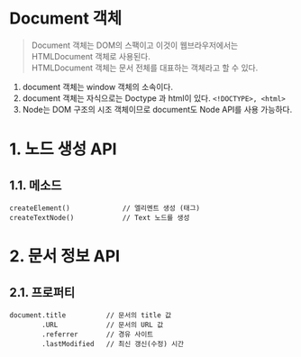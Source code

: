 Document 객체
=======================
> Document 객체는 DOM의 스팩이고 이것이 웹브라우저에서는 HTMLDocument 객체로 사용된다.  
> HTMLDocument 객체는 문서 전체를 대표하는 객체라고 할 수 있다.  
1. document 객체는 window 객체의 소속이다.
2. document 객체는 자식으로는 Doctype 과 html이 있다. ```<!DOCTYPE>, <html>```
3. Node는 DOM 구조의 시조 객체이므로 document도 Node API를 사용 가능하다.  
  
# 1. 노드 생성 API
## 1.1. 메소드
```
createElement()             // 엘리멘트 생성 (태그)
createTextNode()            // Text 노드를 생성    
```

# 2. 문서 정보 API
## 2.1. 프로퍼티
```
document.title          // 문서의 title 값
        .URL            // 문서의 URL 값
        .referrer       // 경유 사이트
        .lastModified   // 최신 갱신(수정) 시간
```   

